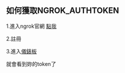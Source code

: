 ## 如何獲取NGROK_AUTHTOKEN

1.進入ngrok官網 [點我](https://dashboard.ngrok.com/)

2.註冊

3.進入[儀錶板](https://dashboard.ngrok.com/get-started/your-authtoken)

就會看到妳的token了

